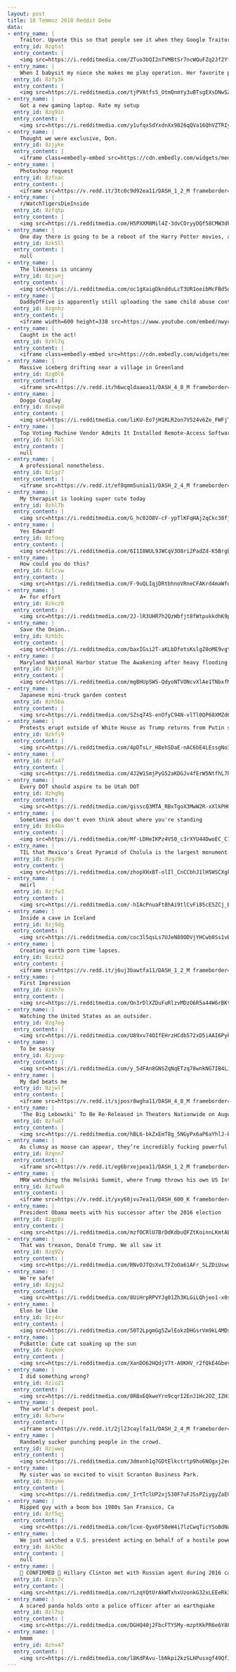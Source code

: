 ```yaml
---
layout: post
title: 18 Temmuz 2018 Reddit Debe
data:
- entry_name: |
    Traitor. Upvote this so that people see it when they Google Traitor.
  entry_id: 8zgtat
  entry_content: |
    <img src=https://i.redditmedia.com/ZTuo3bQI2nTVMBtSr7ncWQuFZq2Jf2YfcbbZbbNK9a0.jpg?s=4132dcc373de35967de4e3292004e80d frameborder=0>
- entry_name: |
    When I babysit my niece she makes me play operation. Her favorite part is when she dies and we have a funeral for her.
  entry_id: 8zfy3k
  entry_content: |
    <img src=https://i.redditmedia.com/tjPVAtfsS_OtmQnmYy3uBTsgEXsDNwSZbI0_ovJyVDQ.jpg?s=c5249dbfedebb8fe8977632606500e97 frameborder=0>
- entry_name: |
    Got a new gaming laptop. Rate my setup
  entry_id: 8zg91n
  entry_content: |
    <img src=https://i.redditmedia.com/y1ufqxSdYxdnXx9826qQVa16QhVZTRIyW_3dUUIOWU8.jpg?s=5af8348123742f0bb9dd35de782b940a frameborder=0>
- entry_name: |
    Thought we were exclusive, Don.
  entry_id: 8zjyke
  entry_content: |
    <iframe class=embedly-embed src=https://cdn.embedly.com/widgets/media.html?src=https%3A%2F%2Fgfycat.com%2Fifr%2FIlliterateFlickeringFish&url=https%3A%2F%2Fgfycat.com%2FIlliterateFlickeringFish&image=https%3A%2F%2Fthumbs.gfycat.com%2FIlliterateFlickeringFish-size_restricted.gif&key=2aa3c4d5f3de4f5b9120b660ad850dc9&type=text%2Fhtml&schema=gfycat width=600 height=600 scrolling=no frameborder=0 allow=autoplay; fullscreen allowfullscreen=true></iframe>
- entry_name: |
    Photoshop request
  entry_id: 8zfoac
  entry_content: |
    <iframe src=https://v.redd.it/3tc0c9d92ea11/DASH_1_2_M frameborder=0></iframe>
- entry_name: |
    r/WatchTigersDieInside
  entry_id: 8zfqtp
  entry_content: |
    <img src=https://i.redditmedia.com/H5PXXM8Mil4Z-3dvCOryyDQf58CMW3dkGrzvb4CX5oA.gif?fm=jpg&s=ff330230cb3ca482167119324e06f778 frameborder=0>
- entry_name: |
    One day there is going to be a reboot of the Harry Potter movies, and an entire generation of us is going to hate everything about it
  entry_id: 8zk5ll
  entry_content: |
    null
- entry_name: |
    The likeness is uncanny
  entry_id: 8zjunj
  entry_content: |
    <img src=https://i.redditmedia.com/oc1gXaigDkndduLcT3UR1oeibMcFBd5drCOOI1KMkLQ.jpg?s=313a017f15b9cd2137562495b306bbe3 frameborder=0>
- entry_name: |
    DaddyOfFive is apparently still uploading the same child abuse content on a new channel called FamilyOfFive
  entry_id: 8zgnhz
  entry_content: |
    <iframe width=600 height=338 src=https://www.youtube.com/embed/nwycCbRS5q0?feature=oembed&enablejsapi=1 frameborder=0 allow=autoplay; encrypted-media allowfullscreen></iframe>
- entry_name: |
    Caught in the act!
  entry_id: 8zhl7q
  entry_content: |
    <iframe class=embedly-embed src=https://cdn.embedly.com/widgets/media.html?src=https%3A%2F%2Fgfycat.com%2Fifr%2FIncompatibleOrdinaryGourami&url=https%3A%2F%2Fgfycat.com%2FIncompatibleOrdinaryGourami&image=https%3A%2F%2Fthumbs.gfycat.com%2FIncompatibleOrdinaryGourami-size_restricted.gif&key=522baf40bd3911e08d854040d3dc5c07&type=text%2Fhtml&schema=gfycat width=600 height=600 scrolling=no frameborder=0 allow=autoplay; fullscreen allowfullscreen=true></iframe>
- entry_name: |
    Massive iceberg drifting near a village in Greenland
  entry_id: 8zg0l6
  entry_content: |
    <iframe src=https://v.redd.it/h6wcqldaaea11/DASH_4_8_M frameborder=0></iframe>
- entry_name: |
    Doggo Cosplay
  entry_id: 8zewp8
  entry_content: |
    <img src=https://i.redditmedia.com/liKU-Eo7jH1RLR2on7V524v6Ze_FWFjTxlCH0i0htNo.jpg?s=3baa737a633cbc6c51b8bb870533920f frameborder=0>
- entry_name: |
    Top Voting Machine Vendor Admits It Installed Remote-Access Software on Systems Sold to States - Remote-access software and modems on election equipment 'is the worst decision for security short of leaving ballot boxes on a Moscow street corner.'
  entry_id: 8zl3kt
  entry_content: |
    null
- entry_name: |
    A professional nonetheless.
  entry_id: 8zlgz7
  entry_content: |
    <iframe src=https://v.redd.it/ef8qmm5unia11/DASH_2_4_M frameborder=0></iframe>
- entry_name: |
    My therapist is looking super cute today
  entry_id: 8zhl7b
  entry_content: |
    <img src=https://i.redditmedia.com/G_hc02O8V-cF-ypTlKFqHAj2qCkc38fjR11FxMYApDI.jpg?s=5c24cbc81bbac455c4565a9c7b4d894f frameborder=0>
- entry_name: |
    Yes Edward!
  entry_id: 8zfomg
  entry_content: |
    <img src=https://i.redditmedia.com/6I1I8WUL9JWCqV3O8ri2PadZd-K5BrgbnLI0rmG_cJo.jpg?s=ce81557ddb2afbb678719e416e99b82b frameborder=0>
- entry_name: |
    How could you do this?
  entry_id: 8zlcvw
  entry_content: |
    <img src=https://i.redditmedia.com/F-9uQLIqjDRtbhnoVRneCFAKrd4maWfov-WaDCzHeiM.jpg?s=9d070257c79096f92427d31aa7e982f0 frameborder=0>
- entry_name: |
    A+ for effort
  entry_id: 8zkcz0
  entry_content: |
    <img src=https://i.redditmedia.com/2J-lR3UHR7h2QzWbfjt8fWtpukkdhK9paZDjs31FK1I.jpg?s=b41fd0e00bd6ff26f6fb30aa9332153d frameborder=0>
- entry_name: |
    Save the Onion..
  entry_id: 8zhb3c
  entry_content: |
    <img src=https://i.redditmedia.com/baxIGsi2T-aKLbDfetsKslgZ0oME9vgtjW7hDCpgDK8.jpg?s=0c2c1f536fcc2037f23f28c7ca8388b3 frameborder=0>
- entry_name: |
    Maryland National Harbor statue The Awakening after heavy flooding
  entry_id: 8zkjhf
  entry_content: |
    <img src=https://i.redditmedia.com/mgBHUpSWS-QdyoNTVONcvXlAe1TNbxfMsW_OxDaK2cw.jpg?s=33892bc2cc9a6a3ce052a85ab3e0112d frameborder=0>
- entry_name: |
    Japanese mini-truck garden contest
  entry_id: 8zh5ba
  entry_content: |
    <img src=https://i.redditmedia.com/SZsq74S-enOfyC94N-vlTl0QP68XMZd6K6b2jV3taGo.jpg?s=03a48dbbf1b255d2d4bc259e3310c707 frameborder=0>
- entry_name: |
    Protests erupt outside of White House as Trump returns from Putin summit
  entry_id: 8zkfi9
  entry_content: |
    <img src=https://i.redditmedia.com/4pDTsLr_H8ehSDaE-nAC6bE4LEssgNo3xzU4PqxdFrM.jpg?s=36fc27298d6f8fcd4b411f0d062e1bad frameborder=0>
- entry_name: |
  entry_id: 8zfa47
  entry_content: |
    <img src=https://i.redditmedia.com/4J2W1SmjPyG52aKDGJv4fErW5NtfhL7kb0K6ut_vV9M.jpg?s=d386ac6d054ee6ad5f024c79844d3210 frameborder=0>
- entry_name: |
    Every DOT should aspire to be Utah DOT
  entry_id: 8zhg9g
  entry_content: |
    <img src=https://i.redditmedia.com/gisscQ3MTA_RBxTgoX3MwW2R-xXlkPHGS4CcHOdhYhg.jpg?s=8f2b804ddee0d1d351058971163ba3f0 frameborder=0>
- entry_name: |
    Sometimes you don't even think about where you're standing
  entry_id: 8zk4ba
  entry_content: |
    <img src=https://i.redditmedia.com/Mf-LDHeIKPz4VS0_c3rXYU44DwoEC_C1dLlhsUAkhO0.jpg?s=4c7de2a9173e18e97bbcc8f33b838dfd frameborder=0>
- entry_name: |
    TIL that Mexico's Great Pyramid of Cholula is the largest monument ever constructed on earth, having nearly twice the volume of the Great Pyramid of Giza. A pre-classical masterpiece, it was found to be part of a vast complex of interwoven rooms and temples. Excavations are ongoing.
  entry_id: 8zgz9e
  entry_content: |
    <img src=https://i.redditmedia.com/zhopXHxBT-olIl_CnCCbhJ1lHSWSCXgk7kBvQHwSXNs.jpg?s=256e199f0031a0f635eb83b2d4a012cb frameborder=0>
- entry_name: |
    meirl
  entry_id: 8zjfw3
  entry_content: |
    <img src=https://i.redditmedia.com/-hIAcPnuaFt8hAi9tlCvFi85cE5ZCj_Ey7mDfpukkdA.png?s=7785ff5314ad06512f1e66cfea0d35c2 frameborder=0>
- entry_name: |
    Inside a cave in Iceland
  entry_id: 8zj9dg
  entry_content: |
    <img src=https://i.redditmedia.com/coc3l5qsLs7UJeN80ODVjYHCwb0Ss1vBhodEONByVv8.jpg?s=6d4a63163afe3f110d87756a88d7a0a4 frameborder=0>
- entry_name: |
    Creating earth porn time lapses.
  entry_id: 8zi6x2
  entry_content: |
    <iframe src=https://v.redd.it/j6uj3bawtfa11/DASH_1_2_M frameborder=0></iframe>
- entry_name: |
    First Impression
  entry_id: 8zkh7e
  entry_content: |
    <img src=https://i.redditmedia.com/On3rDlXZDuFuRlzvMDzO6R5a44W6rBKtJLARjuEShDQ.jpg?s=1e3865f270880b03dc5ac016ad933323 frameborder=0>
- entry_name: |
    Watching the United States as an outsider.
  entry_id: 8zg7og
  entry_content: |
    <img src=https://i.redditmedia.com/U89xv74OIfEHrzHCdb572xD5iAAI6PykoYko65HAxmI.jpg?s=3436e715c468c574dcf002d599b55cfe frameborder=0>
- entry_name: |
    To be sassy
  entry_id: 8zjuvp
  entry_content: |
    <img src=https://i.redditmedia.com/y_5dFAn8GNSZqNqETzq78wnkNG7IB4LJWJnQvLMT_iE.jpg?s=806fb3d6d63900a953a5f5346c5274bf frameborder=0>
- entry_name: |
    My dad beats me
  entry_id: 8zjwlf
  entry_content: |
    <iframe src=https://v.redd.it/sjposr8wgha11/DASH_4_8_M frameborder=0></iframe>
- entry_name: |
    'The Big Lebowski' To Be Re-Released in Theaters Nationwide on August 5, 2018 & August 8, 2018
  entry_id: 8zfud7
  entry_content: |
    <img src=https://i.redditmedia.com/hBL6-bkZxEmT8g_5NGyPx6aP6aYhlJ-bIbxQPCeNS-s.jpg?s=570b3a2ee2b252f4cd366de51e426eab frameborder=0>
- entry_name: |
    As clumsy as moose can appear, they’re incredibly fucking powerful.
  entry_id: 8zgnn7
  entry_content: |
    <iframe src=https://v.redd.it/eg6brxejpea11/DASH_1_2_M frameborder=0></iframe>
- entry_name: |
    MRW watching the Helsinki Summit, where Trump throws his own US Intelligence Agencies under the bus, trusts the words of a dictator more, and now Germany has been forced to label the US an Adversary, which hasn't been done since 1945
  entry_id: 8zfww0
  entry_content: |
    <iframe src=https://v.redd.it/yxy60jvu7ea11/DASH_600_K frameborder=0></iframe>
- entry_name: |
    President Obama meets with his successor after the 2016 election
  entry_id: 8zgp0x
  entry_content: |
    <img src=https://i.redditmedia.com/mzfOCRlU7BrDdKdbuQFZtKoinnLKmtAEtWaCqqd-pQs.jpg?s=f5ff3eb04b944b7b7b0e89b7e3a8ba53 frameborder=0>
- entry_name: |
    That was treason, Donald Trump. We all saw it
  entry_id: 8zg92y
  entry_content: |
    <img src=https://i.redditmedia.com/RNvOJTQsXvLTFZoOa61AFr_SLZDiUswoWPNv8BWJYks.jpg?s=3cdaa2c17a1742f1867690645af98a40 frameborder=0>
- entry_name: |
    We’re safe!
  entry_id: 8zgju2
  entry_content: |
    <img src=https://i.redditmedia.com/8UiHrpRPVYJg01Zh3KLGiLQhjeo1-x0sVCTCHsVrw5o.jpg?s=203a92edfc8ad9c7ff0a0d9df3f538bc frameborder=0>
- entry_name: |
    Elon be like
  entry_id: 8zj4nr
  entry_content: |
    <img src=https://i.redditmedia.com/50T2LpgmGg5ZwlEokzDHGsrVm9kL4MDsYZXFtNF1PAg.jpg?s=52a3dff4294502b7bbdcb5360874f52c frameborder=0>
- entry_name: |
    PsBattle: Cute cat soaking up the sun
  entry_id: 8zgkmk
  entry_content: |
    <img src=https://i.redditmedia.com/XanDO62HQdjV7t-A0KHV_r2fQkE4GbevGmskTVDCxQs.jpg?s=80e87d0a39ce893e5ec01fc7a053dc43 frameborder=0>
- entry_name: |
    I did something wrong?
  entry_id: 8zio21
  entry_content: |
    <img src=https://i.redditmedia.com/8RBxEQkweYrn9cqrI2EnJ1Hc2OZ_IZHiVXimU6h7nxQ.jpg?s=853ed10bd2dd06abae7cecf431241a18 frameborder=0>
- entry_name: |
    The world's deepest pool.
  entry_id: 8zhwrw
  entry_content: |
    <iframe src=https://v.redd.it/2jl23caylfa11/DASH_2_4_M frameborder=0></iframe>
- entry_name: |
    Randomly sucker punching people in the crowd.
  entry_id: 8zjwwq
  entry_content: |
    <img src=https://i.redditmedia.com/3dmxnh1q7GDtElkctrtp9ho6NOgxj2eunu7QsVWqtRc.gif?fm=jpg&s=8bbd32699e4f1e7b4fb7c6d9fa75917e frameborder=0>
- entry_name: |
    My sister was so excited to visit Scranton Business Park.
  entry_id: 8zeyme
  entry_content: |
    <img src=https://i.redditmedia.com/_IrtTclUP2xj530F7uFJSsPZiygyZaECnYSS4_yoZ_w.jpg?s=624fdf8b5688d8dfd601fa809953d109 frameborder=0>
- entry_name: |
    Ripped guy with a boom box 1980s San Fransico, Ca
  entry_id: 8zf5qj
  entry_content: |
    <img src=https://i.redditmedia.com/lcxe-Qyx6F50eW4i7lzCwqTicYSoBdNarKRvRNCel1k.jpg?s=b8f72520720b9c98f2a3eae76dd69503 frameborder=0>
- entry_name: |
    We just watched a U.S. president acting on behalf of a hostile power
  entry_id: 8zk5bc
  entry_content: |
    null
- entry_name: |
    🚨 CONFIRMED 🚨 Hillary Clinton met with Russian agent during 2016 campaign.
  entry_id: 8zgs7c
  entry_content: |
    <img src=https://i.redditmedia.com/rLzqYQtUrAkWTxhxUzonkG32xLEEeRk3D4IoX_bsldg.jpg?s=c31d503b9a11ef38205b0880225117ae frameborder=0>
- entry_name: |
    A scared panda holds onto a police officer after an earthquake
  entry_id: 8zl7sp
  entry_content: |
    <img src=https://i.redditmedia.com/DGHQ40j2FbcFTYSMy-mzptKkPR6e6Y8FQzgJf4dex6Q.jpg?s=001283a37ea4de43ea4a581f8f4c50cf frameborder=0>
- entry_name: |
    hmmm
  entry_id: 8zhx47
  entry_content: |
    <img src=https://i.redditmedia.com/l8KdPAvu-lbNkpi2kzSLHPusxgf49QfJxXmim7J1ieQ.jpg?s=5b1a76e32ef2b7df34c4c81ed7f4d598 frameborder=0>
---
```

